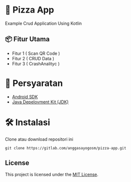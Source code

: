 # 🍕 Pizza App

Example Crud Application Using Kotlin 

## 📦 Fitur Utama

- Fitur 1 ( Scan QR Code )
- Fitur 2 ( CRUD Data )
- Fitur 3 ( CrashAnalityc )

# 📝 Persyaratan

- [Android SDK](https://developer.android.com/)
- [Java Depelovment Kit (JDK)](https://www.oracle.com/java/technologies/javase-jdk13-downloads.html)

# 🛠️ Instalasi

Clone atau download repositori ini

```
git clone https://gitlab.com/anggasayogosm/pizza-app.git
```

## License

This project is licensed under the [MIT License](LICENSE).



